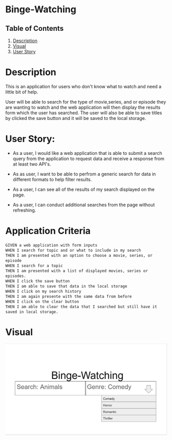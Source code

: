# Binge-Watching

## Table of Contents
1. [Description](#Description)
 2. [Visual](#Visual)
 2. [User Story](#UserStory)

 


# Description


This is an application for users who don't know what to watch and need a little bit of help. 

User will be able to search for the type of movie,series, and or episode they are wanting to watch and the web application will then display the results form which the user has searched. The user will also be able to save titles by clicked the save button and it will be saved to the local storage.

<!-- User will also be able to save the movie and or shows to local storage and have it displayed for the user when they want to go and see the options they have chosen. -->
         

# User Story:
* As a user, I would like a web application that is able to  submit a search query from the application to request data and receive a response from at least two API's.

* As as user, I want to be able to perfrom a generic search for data in different formats to help filter results.

* As a user, I can see all of the results of my search displayed on the page.

* As a user, I can conduct additional searches from the page without refreshing.


# Application Criteria
```
GIVEN a web application with form inputs
WHEN I search for topic and or what to include in my search
THEN I am presented with an option to choose a movie, series, or episode
WHEN I search for a topic 
THEN I am presented with a list of displayed movies, series or episodes.
WHEN I click the save button
THEN I am able to save that data in the local storage
WHEN I click on my search history 
THEN I am again presente with the same data from before
WHEN I click on the clear button
THEN I am able to clear the data that I searched but still have it saved in local storage.

```




# Visual
 ![A screenshot of the search page after you have done multiple searches.](./assets/images/binge-search.png)
  
  <!-- add screenshot here -->
